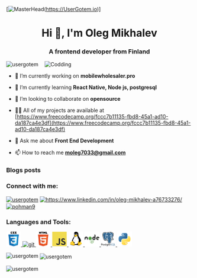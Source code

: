 [![MasterHead](https://1.bp.blogspot.com/-7A4WynwLsMw/XbBpCXG8fHI/AAAAAAAAMt4/uOa1bpLskYgrwGbllhSu2SDj_Mig8SXJQCLcBGAsYHQ/s1600/2000_600px.gif)(https://UserGotem.io)]

<h1 align="center">Hi 👋, I'm Oleg Mikhalev</h1>
<h3 align="center">A frontend developer from Finland</h3>
<img align="right" alt="Codding" width="400" src="https://cdn.dribbble.com/users/1162077/screenshots/3848914/programmer.gif">


<p align="left"> <img src="https://komarev.com/ghpvc/?username=usergotem&label=Profile%20views&color=0e75b6&style=flat" alt="usergotem" /> </p>

- 🔭 I’m currently working on **mobilewholesaler.pro**

- 🌱 I’m currently learning **React Native, Node js, postgresql**

- 👯 I’m looking to collaborate on **opensource**

- 👨‍💻 All of my projects are available at [https://www.freecodecamp.org/fccc7b11135-fbd8-45a1-ad10-da187ca4e3df](https://www.freecodecamp.org/fccc7b11135-fbd8-45a1-ad10-da187ca4e3df)

- 💬 Ask me about **Front End Development**

- 📫 How to reach me **moleg7033@gmail.com**

### Blogs posts
<!-- BLOG-POST-LIST:START -->
<!-- BLOG-POST-LIST:END -->

<h3 align="left">Connect with me:</h3>
<p align="left">
<a href="https://dev.to/usergotem" target="blank"><img align="center" src="https://raw.githubusercontent.com/rahuldkjain/github-profile-readme-generator/master/src/images/icons/Social/devto.svg" alt="usergotem" height="30" width="40" /></a>
<a href="https://linkedin.com/in/https://www.linkedin.com/in/oleg-mikhalev-a76733276/" target="blank"><img align="center" src="https://raw.githubusercontent.com/rahuldkjain/github-profile-readme-generator/master/src/images/icons/Social/linked-in-alt.svg" alt="https://www.linkedin.com/in/oleg-mikhalev-a76733276/" height="30" width="40" /></a>
<a href="https://discord.gg/pohman9" target="blank"><img align="center" src="https://raw.githubusercontent.com/rahuldkjain/github-profile-readme-generator/master/src/images/icons/Social/discord.svg" alt="pohman9" height="30" width="40" /></a>
</p>

<h3 align="left">Languages and Tools:</h3>
<p align="left"> <a href="https://www.w3schools.com/css/" target="_blank" rel="noreferrer"> <img src="https://raw.githubusercontent.com/devicons/devicon/master/icons/css3/css3-original-wordmark.svg" alt="css3" width="40" height="40"/> </a> <a href="https://git-scm.com/" target="_blank" rel="noreferrer"> <img src="https://www.vectorlogo.zone/logos/git-scm/git-scm-icon.svg" alt="git" width="40" height="40"/> </a> <a href="https://www.w3.org/html/" target="_blank" rel="noreferrer"> <img src="https://raw.githubusercontent.com/devicons/devicon/master/icons/html5/html5-original-wordmark.svg" alt="html5" width="40" height="40"/> </a> <a href="https://developer.mozilla.org/en-US/docs/Web/JavaScript" target="_blank" rel="noreferrer"> <img src="https://raw.githubusercontent.com/devicons/devicon/master/icons/javascript/javascript-original.svg" alt="javascript" width="40" height="40"/> </a> <a href="https://www.linux.org/" target="_blank" rel="noreferrer"> <img src="https://raw.githubusercontent.com/devicons/devicon/master/icons/linux/linux-original.svg" alt="linux" width="40" height="40"/> </a> <a href="https://nodejs.org" target="_blank" rel="noreferrer"> <img src="https://raw.githubusercontent.com/devicons/devicon/master/icons/nodejs/nodejs-original-wordmark.svg" alt="nodejs" width="40" height="40"/> </a> <a href="https://www.postgresql.org" target="_blank" rel="noreferrer"> <img src="https://raw.githubusercontent.com/devicons/devicon/master/icons/postgresql/postgresql-original-wordmark.svg" alt="postgresql" width="40" height="40"/> </a> <a href="https://www.python.org" target="_blank" rel="noreferrer"> <img src="https://raw.githubusercontent.com/devicons/devicon/master/icons/python/python-original.svg" alt="python" width="40" height="40"/> </a></p>

<p><img align="left" src="https://github-readme-stats.vercel.app/api/top-langs?username=usergotem&show_icons=true&locale=en&layout=compact" alt="usergotem" /></p>

<p>&nbsp;<img align="center" src="https://github-readme-stats.vercel.app/api?username=usergotem&show_icons=true&locale=en" alt="usergotem" /></p>

<p><img align="center" src="https://github-readme-streak-stats.herokuapp.com/?user=usergotem&" alt="usergotem" /></p>
